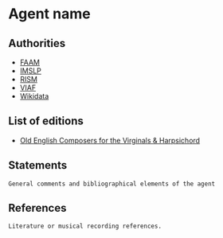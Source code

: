 # Agent name

## Authorities

- [FAAM]()
- [IMSLP]() 
- [RISM]()
- [VIAF]()
- [Wikidata]() 

## List of editions

- [Old English Composers for the Virginals & Harpsichord](../editions/SML-18937.md)

## Statements

`General comments and bibliographical elements of the agent`

## References

`Literature or musical recording references.`

